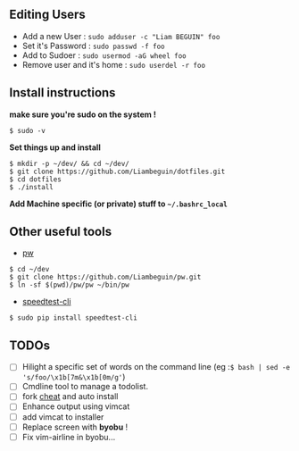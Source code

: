 
Editing Users
---------------
* Add a new User : `sudo adduser -c "Liam BEGUIN" foo`
* Set it's Password : `sudo passwd -f foo`
* Add to Sudoer : `sudo usermod -aG wheel foo`
* Remove user and it's home : `sudo userdel -r foo`

Install instructions
---------------------
**make sure you're sudo on the system !**
```
$ sudo -v
```

**Set things up and install**
```
$ mkdir -p ~/dev/ && cd ~/dev/
$ git clone https://github.com/Liambeguin/dotfiles.git
$ cd dotfiles
$ ./install
```
**Add Machine specific (or private) stuff to `~/.bashrc_local`** 


Other useful tools 
---------
* [pw](https://github.com/Liambeguin/pw)
```
$ cd ~/dev
$ git clone https://github.com/Liambeguin/pw.git
$ ln -sf $(pwd)/pw/pw ~/bin/pw 
```
* [speedtest-cli](https://github.com/sivel/speedtest-cli)
```
$ sudo pip install speedtest-cli
```

TODOs
-----
- [ ] Hilight a specific set of words on the command line (eg :`$ bash | sed -e 's/foo/\x1b[7m&\x1b[0m/g'`)
- [ ] Cmdline tool to manage a todolist.
- [ ] fork [cheat](https://github.com/chrisallenlane/cheat) and auto install 
 - [ ] Enhance output using vimcat
 - [ ] add vimcat to installer
- [ ] Replace screen with **byobu** !
 - [ ] Fix vim-airline in byobu... 
